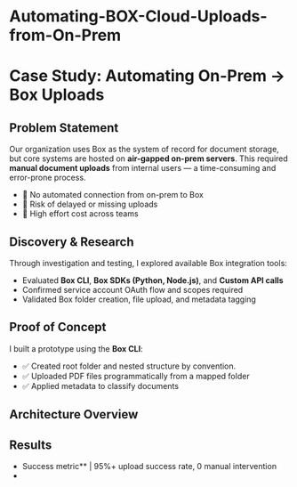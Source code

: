 # Automating-BOX-Cloud-Uploads-from-On-Prem

# Case Study: Automating On-Prem → Box Uploads

## Problem Statement

Our organization uses Box as the system of record for document storage, but core systems are hosted on **air-gapped on-prem servers**. This required **manual document uploads** from internal users — a time-consuming and error-prone process.

- 🔴 No automated connection from on-prem to Box
- 🔴 Risk of delayed or missing uploads
- 🔴 High effort cost across teams

## Discovery & Research

Through investigation and testing, I explored available Box integration tools:
- Evaluated **Box CLI**, **Box SDKs (Python, Node.js)**, and **Custom API calls**
- Confirmed service account OAuth flow and scopes required
- Validated Box folder creation, file upload, and metadata tagging

## Proof of Concept

I built a prototype using the **Box CLI**:

- ✅ Created root folder and nested structure by convention.
- ✅ Uploaded PDF files programmatically from a mapped folder
- ✅ Applied metadata to classify documents

## Architecture Overview

## Results
- Success metric** | 95%+ upload success rate, 0 manual intervention
- 
